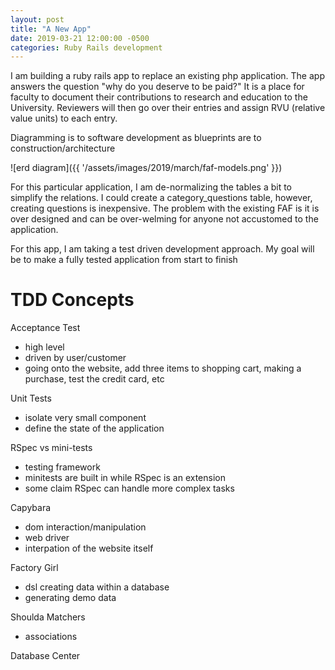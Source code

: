 ```yaml
---
layout: post
title: "A New App"
date: 2019-03-21 12:00:00 -0500
categories: Ruby Rails development
---
```


I am building a ruby rails app to replace an existing php application.
The app answers the question "why do you deserve to be paid?"
It is a place for faculty to document their contributions to research and education to the University. 
Reviewers will then go over their entries and assign RVU (relative value units) to each entry.

Diagramming is to software development as blueprints are to construction/architecture 
   
![erd diagram]({{ '/assets/images/2019/march/faf-models.png' }})

For this particular application, I am de-normalizing the tables a bit to simplify the relations.
I could create a category_questions table, however, creating questions is inexpensive.
The problem with the existing FAF is it is over designed and can be over-welming for anyone not accustomed to the application.

For this app, I am taking a test driven development approach.
My goal will be to make a fully tested application from start to finish

# TDD Concepts

Acceptance Test
- high level
- driven by user/customer
- going onto the website, add three items to shopping cart, making a purchase, test the credit card, etc

Unit Tests
- isolate very small component
- define the state of the application

RSpec vs mini-tests
- testing framework
- minitests are built in while RSpec is an extension
- some claim RSpec can handle more complex tasks

Capybara 
- dom interaction/manipulation
- web driver
- interpation of the website itself

Factory Girl
- dsl creating data within a database
- generating demo data

Shoulda Matchers
- associations

Database Center
